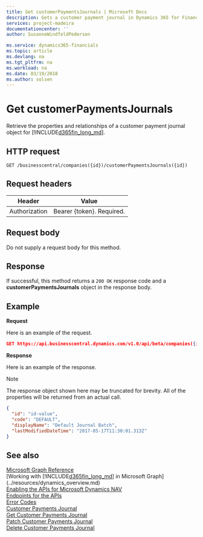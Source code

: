```yaml
---
title: Get customerPaymentsJournals | Microsoft Docs
description: Gets a customer payment journal in Dynamics 365 for Financials.
services: project-madeira
documentationcenter: ''
author: SusanneWindfeldPedersen

ms.service: dynamics365-financials
ms.topic: article
ms.devlang: na
ms.tgt_pltfrm: na
ms.workload: na
ms.date: 03/19/2018
ms.author: solsen
---
```


# Get customerPaymentsJournals
Retrieve the properties and relationships of a customer payment journal object for [!INCLUDE[d365fin_long_md](../../includes/d365fin_long_md.md)].

## HTTP request

```
GET /businesscentral/companies({id})/customerPaymentsJournals({id})
```

## Request headers
|Header       |Value                     |
|-------------|--------------------------|
|Authorization|Bearer {token}. Required. |

## Request body
Do not supply a request body for this method.

## Response
If successful, this method returns a ```200 OK``` response code and a **customerPaymentsJournals** object in the response body.

## Example

**Request**

Here is an example of the request.

```json
GET https://api.businesscentral.dynamics.com/v1.0/api/beta/companies({id})/customerPaymentsJournals({id})
```

**Response**

Here is an example of the response. 

> [!NOTE]  
>   The response object shown here may be truncated for brevity. All of the properties will be returned from an actual call.

```json
{
  "id": "id-value",
  "code": "DEFAULT",
  "displayName": "Default Journal Batch",
  "lastModifiedDateTime": "2017-05-17T11:30:01.313Z"
}
```

## See also
[Microsoft Graph Reference](../api/dynamics_graph_reference.md)  
[Working with [!INCLUDE[d365fin_long_md](../../includes/d365fin_long_md.md)] in Microsoft Graph](../resources/dynamics_overview.md)  
[Enabling the APIs for Microsoft Dynamics NAV](../../enabling-apis-for-dynamics-nav.md)  
[Endpoints for the APIs](../../endpoints-apis-for-dynamics.md)  
[Error Codes](../dynamics_error_codes.md)  
[Customer Payments Journal](../resources/dynamics_customerpaymentsjournal.md)  
[Get Customer Payments Journal](dynamics_customerpaymentsjournal_get.md)  
[Patch Customer Payments Journal](dynamics_customerpaymentsjournal_update.md)  
[Delete Customer Payments Journal](dynamics_customerpaymentsjournal_delete.md)  
